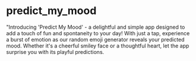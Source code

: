 # predict_my_mood

"Introducing 'Predict My Mood' - a delightful and simple app designed to add a touch of fun and spontaneity to your day! With just a tap, experience a burst of emotion as our random emoji generator reveals your predicted mood. Whether it's a cheerful smiley face or a thoughtful heart, let the app surprise you with its playful predictions.
